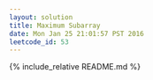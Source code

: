 ```yaml
---
layout: solution
title: Maximum Subarray
date: Mon Jan 25 21:01:57 PST 2016
leetcode_id: 53
---
```

{% include_relative README.md %}
